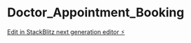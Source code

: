 # Doctor_Appointment_Booking

[Edit in StackBlitz next generation editor ⚡️](https://stackblitz.com/~/github.com/svk-cu-nlp/Doctor_Appointment_Booking)